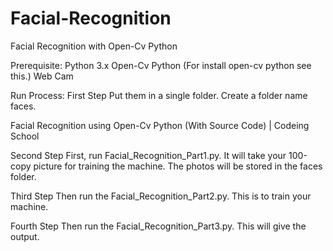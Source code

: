 # Facial-Recognition
Facial Recognition with Open-Cv Python

Prerequisite:
Python 3.x
Open-Cv Python (For install open-cv python see this.)
Web Cam

Run Process:
First Step 
Put them in a single folder. Create a folder name faces.

Facial Recognition using Open-Cv Python (With Source Code) | Codeing School


Second Step
First, run Facial_Recognition_Part1.py. It will take your 100-copy picture for training the machine. The photos will be stored in the faces folder.

Third Step
Then run the Facial_Recognition_Part2.py. This is to train your machine.

Fourth Step
Then run the Facial_Recognition_Part3.py. This will give the output.
